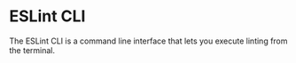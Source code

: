 # ESLint CLI

The ESLint CLI is a command line interface that lets you execute linting from the terminal.
